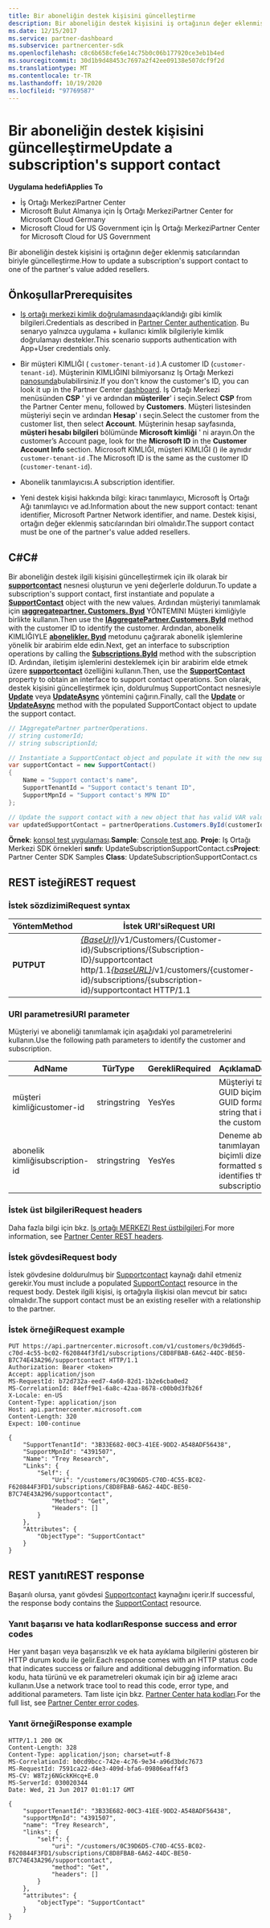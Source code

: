 ```yaml
---
title: Bir aboneliğin destek kişisini güncelleştirme
description: Bir aboneliğin destek kişisini iş ortağının değer eklenmiş satıcılarından biriyle güncelleştirme.
ms.date: 12/15/2017
ms.service: partner-dashboard
ms.subservice: partnercenter-sdk
ms.openlocfilehash: c8c6b658cfe6e14c75b0c06b177920ce3eb1b4ed
ms.sourcegitcommit: 30d1b9d48453c7697a2f42ee09138e507dcf9f2d
ms.translationtype: MT
ms.contentlocale: tr-TR
ms.lasthandoff: 10/19/2020
ms.locfileid: "97769587"
---
```

# <a name="update-a-subscriptions-support-contact"></a><span data-ttu-id="a9e2c-103">Bir aboneliğin destek kişisini güncelleştirme</span><span class="sxs-lookup"><span data-stu-id="a9e2c-103">Update a subscription's support contact</span></span>

<span data-ttu-id="a9e2c-104">**Uygulama hedefi**</span><span class="sxs-lookup"><span data-stu-id="a9e2c-104">**Applies To**</span></span>

- <span data-ttu-id="a9e2c-105">İş Ortağı Merkezi</span><span class="sxs-lookup"><span data-stu-id="a9e2c-105">Partner Center</span></span>
- <span data-ttu-id="a9e2c-106">Microsoft Bulut Almanya için İş Ortağı Merkezi</span><span class="sxs-lookup"><span data-stu-id="a9e2c-106">Partner Center for Microsoft Cloud Germany</span></span>
- <span data-ttu-id="a9e2c-107">Microsoft Cloud for US Government için İş Ortağı Merkezi</span><span class="sxs-lookup"><span data-stu-id="a9e2c-107">Partner Center for Microsoft Cloud for US Government</span></span>

<span data-ttu-id="a9e2c-108">Bir aboneliğin destek kişisini iş ortağının değer eklenmiş satıcılarından biriyle güncelleştirme.</span><span class="sxs-lookup"><span data-stu-id="a9e2c-108">How to update a subscription's support contact to one of the partner's value added resellers.</span></span>

## <a name="prerequisites"></a><span data-ttu-id="a9e2c-109">Önkoşullar</span><span class="sxs-lookup"><span data-stu-id="a9e2c-109">Prerequisites</span></span>

- <span data-ttu-id="a9e2c-110">[Iş ortağı merkezi kimlik doğrulamasında](partner-center-authentication.md)açıklandığı gibi kimlik bilgileri.</span><span class="sxs-lookup"><span data-stu-id="a9e2c-110">Credentials as described in [Partner Center authentication](partner-center-authentication.md).</span></span> <span data-ttu-id="a9e2c-111">Bu senaryo yalnızca uygulama + kullanıcı kimlik bilgileriyle kimlik doğrulamayı destekler.</span><span class="sxs-lookup"><span data-stu-id="a9e2c-111">This scenario supports authentication with App+User credentials only.</span></span>

- <span data-ttu-id="a9e2c-112">Bir müşteri KIMLIĞI ( `customer-tenant-id` ).</span><span class="sxs-lookup"><span data-stu-id="a9e2c-112">A customer ID (`customer-tenant-id`).</span></span> <span data-ttu-id="a9e2c-113">Müşterinin KIMLIĞINI bilmiyorsanız Iş Ortağı Merkezi [panosunda](https://partner.microsoft.com/dashboard)bulabilirsiniz.</span><span class="sxs-lookup"><span data-stu-id="a9e2c-113">If you don't know the customer's ID, you can look it up in the Partner Center [dashboard](https://partner.microsoft.com/dashboard).</span></span> <span data-ttu-id="a9e2c-114">Iş Ortağı Merkezi menüsünden **CSP** ' yi ve ardından **müşteriler**' i seçin.</span><span class="sxs-lookup"><span data-stu-id="a9e2c-114">Select **CSP** from the Partner Center menu, followed by **Customers**.</span></span> <span data-ttu-id="a9e2c-115">Müşteri listesinden müşteriyi seçin ve ardından **Hesap**' ı seçin.</span><span class="sxs-lookup"><span data-stu-id="a9e2c-115">Select the customer from the customer list, then select **Account**.</span></span> <span data-ttu-id="a9e2c-116">Müşterinin hesap sayfasında, **müşteri hesabı bilgileri** bölümünde **Microsoft kimliği** ' ni arayın.</span><span class="sxs-lookup"><span data-stu-id="a9e2c-116">On the customer’s Account page, look for the **Microsoft ID** in the **Customer Account Info** section.</span></span> <span data-ttu-id="a9e2c-117">Microsoft KIMLIĞI, müşteri KIMLIĞI () ile aynıdır `customer-tenant-id` .</span><span class="sxs-lookup"><span data-stu-id="a9e2c-117">The Microsoft ID is the same as the customer ID  (`customer-tenant-id`).</span></span>

- <span data-ttu-id="a9e2c-118">Abonelik tanımlayıcısı.</span><span class="sxs-lookup"><span data-stu-id="a9e2c-118">A subscription identifier.</span></span>

- <span data-ttu-id="a9e2c-119">Yeni destek kişisi hakkında bilgi: kiracı tanımlayıcı, Microsoft İş Ortağı Ağı tanımlayıcı ve ad.</span><span class="sxs-lookup"><span data-stu-id="a9e2c-119">Information about the new support contact: tenant identifier, Microsoft Partner Network identifier, and name.</span></span> <span data-ttu-id="a9e2c-120">Destek kişisi, ortağın değer eklenmiş satıcılarından biri olmalıdır.</span><span class="sxs-lookup"><span data-stu-id="a9e2c-120">The support contact must be one of the partner's value added resellers.</span></span>

## <a name="c"></a><span data-ttu-id="a9e2c-121">C\#</span><span class="sxs-lookup"><span data-stu-id="a9e2c-121">C\#</span></span>

<span data-ttu-id="a9e2c-122">Bir aboneliğin destek ilgili kişisini güncelleştirmek için ilk olarak bir [**supportcontact**](/dotnet/api/microsoft.store.partnercenter.models.subscriptions.supportcontact) nesnesi oluşturun ve yeni değerlerle doldurun.</span><span class="sxs-lookup"><span data-stu-id="a9e2c-122">To update a subscription's support contact, first instantiate and populate a [**SupportContact**](/dotnet/api/microsoft.store.partnercenter.models.subscriptions.supportcontact) object with the new values.</span></span> <span data-ttu-id="a9e2c-123">Ardından müşteriyi tanımlamak için [**ıaggregatepartner. Customers. Byıd**](/dotnet/api/microsoft.store.partnercenter.customers.icustomercollection.byid) YÖNTEMINI Müşteri kimliğiyle birlikte kullanın.</span><span class="sxs-lookup"><span data-stu-id="a9e2c-123">Then use the [**IAggregatePartner.Customers.ById**](/dotnet/api/microsoft.store.partnercenter.customers.icustomercollection.byid) method with the customer ID to identify the customer.</span></span> <span data-ttu-id="a9e2c-124">Ardından, abonelik KIMLIĞIYLE [**abonelikler. Byıd**](/dotnet/api/microsoft.store.partnercenter.customerusers.icustomerusercollection.byid) metodunu çağırarak abonelik işlemlerine yönelik bir arabirim elde edin.</span><span class="sxs-lookup"><span data-stu-id="a9e2c-124">Next, get an interface to subscription operations by calling the [**Subscriptions.ById**](/dotnet/api/microsoft.store.partnercenter.customerusers.icustomerusercollection.byid) method with the subscription ID.</span></span> <span data-ttu-id="a9e2c-125">Ardından, iletişim işlemlerini desteklemek için bir arabirim elde etmek üzere [**supportcontact**](/dotnet/api/microsoft.store.partnercenter.subscriptions.isubscription.supportcontact) özelliğini kullanın.</span><span class="sxs-lookup"><span data-stu-id="a9e2c-125">Then, use the [**SupportContact**](/dotnet/api/microsoft.store.partnercenter.subscriptions.isubscription.supportcontact) property to obtain an interface to support contact operations.</span></span> <span data-ttu-id="a9e2c-126">Son olarak, destek kişisini güncelleştirmek için, doldurulmuş SupportContact nesnesiyle [**Update**](/dotnet/api/microsoft.store.partnercenter.subscriptions.isubscriptionsupportcontact.update) veya [**UpdateAsync**](/dotnet/api/microsoft.store.partnercenter.subscriptions.isubscriptionsupportcontact.updateasync) yöntemini çağırın.</span><span class="sxs-lookup"><span data-stu-id="a9e2c-126">Finally, call the [**Update**](/dotnet/api/microsoft.store.partnercenter.subscriptions.isubscriptionsupportcontact.update) or [**UpdateAsync**](/dotnet/api/microsoft.store.partnercenter.subscriptions.isubscriptionsupportcontact.updateasync) method with the populated SupportContact object to update the support contact.</span></span>

``` csharp
// IAggregatePartner partnerOperations.
// string customerId;
// string subscriptionId;

// Instantiate a SupportContact object and populate it with the new support contact information.
var supportContact = new SupportContact()
{
    Name = "Support contact's name",
    SupportTenantId = "Support contact's tenant ID",
    SupportMpnId = "Support contact's MPN ID"
};

// Update the support contact with a new object that has valid VAR values.
var updatedSupportContact = partnerOperations.Customers.ById(customerId).Subscriptions.ById(subscriptionID).SupportContact.Update(supportContact);
```

<span data-ttu-id="a9e2c-127">**Örnek**: [konsol test uygulaması](console-test-app.md).</span><span class="sxs-lookup"><span data-stu-id="a9e2c-127">**Sample**: [Console test app](console-test-app.md).</span></span> <span data-ttu-id="a9e2c-128">**Proje**: Iş Ortağı Merkezi SDK örnekleri **sınıfı**: UpdateSubscriptionSupportContact.cs</span><span class="sxs-lookup"><span data-stu-id="a9e2c-128">**Project**: Partner Center SDK Samples **Class**: UpdateSubscriptionSupportContact.cs</span></span>

## <a name="rest-request"></a><span data-ttu-id="a9e2c-129">REST isteği</span><span class="sxs-lookup"><span data-stu-id="a9e2c-129">REST request</span></span>

### <a name="request-syntax"></a><span data-ttu-id="a9e2c-130">İstek sözdizimi</span><span class="sxs-lookup"><span data-stu-id="a9e2c-130">Request syntax</span></span>

| <span data-ttu-id="a9e2c-131">Yöntem</span><span class="sxs-lookup"><span data-stu-id="a9e2c-131">Method</span></span>  | <span data-ttu-id="a9e2c-132">İstek URI'si</span><span class="sxs-lookup"><span data-stu-id="a9e2c-132">Request URI</span></span>                                                                                                                    |
|---------|--------------------------------------------------------------------------------------------------------------------------------|
| <span data-ttu-id="a9e2c-133">**PUT**</span><span class="sxs-lookup"><span data-stu-id="a9e2c-133">**PUT**</span></span> | <span data-ttu-id="a9e2c-134">[*{BaseUrl}*](partner-center-rest-urls.md)/v1/Customers/{Customer-id}/Subscriptions/{Subscription-ID}/supportcontact http/1.1</span><span class="sxs-lookup"><span data-stu-id="a9e2c-134">[*{baseURL}*](partner-center-rest-urls.md)/v1/customers/{customer-id}/subscriptions/{subscription-id}/supportcontact HTTP/1.1</span></span> |

### <a name="uri-parameter"></a><span data-ttu-id="a9e2c-135">URI parametresi</span><span class="sxs-lookup"><span data-stu-id="a9e2c-135">URI parameter</span></span>

<span data-ttu-id="a9e2c-136">Müşteriyi ve aboneliği tanımlamak için aşağıdaki yol parametrelerini kullanın.</span><span class="sxs-lookup"><span data-stu-id="a9e2c-136">Use the following path parameters to identify the customer and subscription.</span></span>

| <span data-ttu-id="a9e2c-137">Ad</span><span class="sxs-lookup"><span data-stu-id="a9e2c-137">Name</span></span>            | <span data-ttu-id="a9e2c-138">Tür</span><span class="sxs-lookup"><span data-stu-id="a9e2c-138">Type</span></span>   | <span data-ttu-id="a9e2c-139">Gerekli</span><span class="sxs-lookup"><span data-stu-id="a9e2c-139">Required</span></span> | <span data-ttu-id="a9e2c-140">Açıklama</span><span class="sxs-lookup"><span data-stu-id="a9e2c-140">Description</span></span>                                                     |
|-----------------|--------|----------|-----------------------------------------------------------------|
| <span data-ttu-id="a9e2c-141">müşteri kimliği</span><span class="sxs-lookup"><span data-stu-id="a9e2c-141">customer-id</span></span>     | <span data-ttu-id="a9e2c-142">string</span><span class="sxs-lookup"><span data-stu-id="a9e2c-142">string</span></span> | <span data-ttu-id="a9e2c-143">Yes</span><span class="sxs-lookup"><span data-stu-id="a9e2c-143">Yes</span></span>      | <span data-ttu-id="a9e2c-144">Müşteriyi tanımlayan GUID biçimli dize.</span><span class="sxs-lookup"><span data-stu-id="a9e2c-144">A GUID formatted string that identifies the customer.</span></span>           |
| <span data-ttu-id="a9e2c-145">abonelik kimliği</span><span class="sxs-lookup"><span data-stu-id="a9e2c-145">subscription-id</span></span> | <span data-ttu-id="a9e2c-146">string</span><span class="sxs-lookup"><span data-stu-id="a9e2c-146">string</span></span> | <span data-ttu-id="a9e2c-147">Yes</span><span class="sxs-lookup"><span data-stu-id="a9e2c-147">Yes</span></span>      | <span data-ttu-id="a9e2c-148">Deneme aboneliğini tanımlayan GUID biçimli dize.</span><span class="sxs-lookup"><span data-stu-id="a9e2c-148">A GUID formatted string that identifies the trial subscription.</span></span> |

### <a name="request-headers"></a><span data-ttu-id="a9e2c-149">İstek üst bilgileri</span><span class="sxs-lookup"><span data-stu-id="a9e2c-149">Request headers</span></span>

<span data-ttu-id="a9e2c-150">Daha fazla bilgi için bkz. [Iş ortağı MERKEZI Rest üstbilgileri](headers.md).</span><span class="sxs-lookup"><span data-stu-id="a9e2c-150">For more information, see [Partner Center REST headers](headers.md).</span></span>

### <a name="request-body"></a><span data-ttu-id="a9e2c-151">İstek gövdesi</span><span class="sxs-lookup"><span data-stu-id="a9e2c-151">Request body</span></span>

<span data-ttu-id="a9e2c-152">İstek gövdesine doldurulmuş bir [Supportcontact](subscription-resources.md#supportcontact) kaynağı dahil etmeniz gerekir.</span><span class="sxs-lookup"><span data-stu-id="a9e2c-152">You must include a populated [SupportContact](subscription-resources.md#supportcontact) resource in the request body.</span></span> <span data-ttu-id="a9e2c-153">Destek ilgili kişisi, iş ortağıyla ilişkisi olan mevcut bir satıcı olmalıdır.</span><span class="sxs-lookup"><span data-stu-id="a9e2c-153">The support contact must be an existing reseller with a relationship to the partner.</span></span>

### <a name="request-example"></a><span data-ttu-id="a9e2c-154">İstek örneği</span><span class="sxs-lookup"><span data-stu-id="a9e2c-154">Request example</span></span>

```http
PUT https://api.partnercenter.microsoft.com/v1/customers/0c39d6d5-c70d-4c55-bc02-f620844f3fd1/subscriptions/C8D8FBAB-6A62-44DC-BE50-B7C74E43A296/supportcontact HTTP/1.1
Authorization: Bearer <token>
Accept: application/json
MS-RequestId: b72d732a-eed7-4a60-82d1-1b2e6cba0ed2
MS-CorrelationId: 84eff9e1-6a8c-42aa-8678-c00b0d3fb26f
X-Locale: en-US
Content-Type: application/json
Host: api.partnercenter.microsoft.com
Content-Length: 320
Expect: 100-continue

{
    "SupportTenantId": "3B33E682-00C3-41EE-9DD2-A548ADF56438",
    "SupportMpnId": "4391507",
    "Name": "Trey Research",
    "Links": {
        "Self": {
            "Uri": "/customers/0C39D6D5-C70D-4C55-BC02-F620844F3FD1/subscriptions/C8D8FBAB-6A62-44DC-BE50-B7C74E43A296/supportcontact",
            "Method": "Get",
            "Headers": []
        }
    },
    "Attributes": {
        "ObjectType": "SupportContact"
    }
}
```

## <a name="rest-response"></a><span data-ttu-id="a9e2c-155">REST yanıtı</span><span class="sxs-lookup"><span data-stu-id="a9e2c-155">REST response</span></span>

<span data-ttu-id="a9e2c-156">Başarılı olursa, yanıt gövdesi [Supportcontact](subscription-resources.md#supportcontact) kaynağını içerir.</span><span class="sxs-lookup"><span data-stu-id="a9e2c-156">If successful, the response body contains the [SupportContact](subscription-resources.md#supportcontact) resource.</span></span>

### <a name="response-success-and-error-codes"></a><span data-ttu-id="a9e2c-157">Yanıt başarısı ve hata kodları</span><span class="sxs-lookup"><span data-stu-id="a9e2c-157">Response success and error codes</span></span>

<span data-ttu-id="a9e2c-158">Her yanıt başarı veya başarısızlık ve ek hata ayıklama bilgilerini gösteren bir HTTP durum kodu ile gelir.</span><span class="sxs-lookup"><span data-stu-id="a9e2c-158">Each response comes with an HTTP status code that indicates success or failure and additional debugging information.</span></span> <span data-ttu-id="a9e2c-159">Bu kodu, hata türünü ve ek parametreleri okumak için bir ağ izleme aracı kullanın.</span><span class="sxs-lookup"><span data-stu-id="a9e2c-159">Use a network trace tool to read this code, error type, and additional parameters.</span></span> <span data-ttu-id="a9e2c-160">Tam liste için bkz. [Partner Center hata kodları](error-codes.md).</span><span class="sxs-lookup"><span data-stu-id="a9e2c-160">For the full list, see [Partner Center error codes](error-codes.md).</span></span>

### <a name="response-example"></a><span data-ttu-id="a9e2c-161">Yanıt örneği</span><span class="sxs-lookup"><span data-stu-id="a9e2c-161">Response example</span></span>

```http
HTTP/1.1 200 OK
Content-Length: 328
Content-Type: application/json; charset=utf-8
MS-CorrelationId: b0cd9bcc-742e-4c76-9e34-a96d3bdc7673
MS-RequestId: 7591ca22-d4e3-409d-bfa6-09806eaff4f3
MS-CV: W8Tzj6NGckKHcq+E.0
MS-ServerId: 030020344
Date: Wed, 21 Jun 2017 01:01:17 GMT

{
    "supportTenantId": "3B33E682-00C3-41EE-9DD2-A548ADF56438",
    "supportMpnId": "4391507",
    "name": "Trey Research",
    "links": {
        "self": {
            "uri": "/customers/0C39D6D5-C70D-4C55-BC02-F620844F3FD1/subscriptions/C8D8FBAB-6A62-44DC-BE50-B7C74E43A296/supportcontact",
            "method": "Get",
            "headers": []
        }
    },
    "attributes": {
        "objectType": "SupportContact"
    }
}
```
